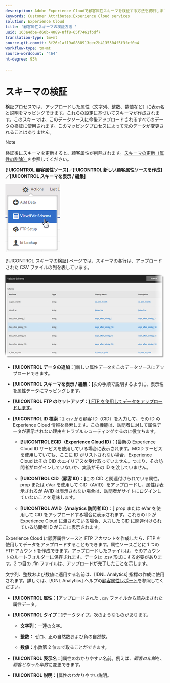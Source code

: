 ```yaml
---
description: Adobe Experience Cloudで顧客属性スキーマを検証する方法を説明します。
keywords: Customer Attributes;Experience Cloud services
solution: Experience Cloud
title: '顧客属性スキーマの検証方法 '
uuid: 163a4dbe-d60b-4089-8ff8-65f7461fbdf7
translation-type: tm+mt
source-git-commit: 3f26c1af19a0838913eec2b4135304f5f3fcf0b4
workflow-type: tm+mt
source-wordcount: '464'
ht-degree: 95%

---
```



# スキーマの検証

検証プロセスでは、アップロードした属性（文字列、整数、数値など）に表示名と説明をマッピングできます。これらの設定に基づいてスキーマが作成されます。このスキーマは、このデータソースに今後アップロードされるすべてのデータの検証に使用されます。このマッピングプロセスによって元のデータが変更されることはありません。

>[!NOTE]
>
>検証後にスキーマを更新すると、顧客属性が削除されます。[スキーマの更新（属性の削除）](../attributes/t-crs-usecase.md#task_6568898BB7C44A42ABFB86532B89063C)を参照してください。

**[!UICONTROL 顧客属性ソース]**／**[!UICONTROL 新しい顧客属性ソースを作成]**／**[!UICONTROL スキーマを表示 / 編集]**

![](assets/view_edit_schema.png)

[!UICONTROL スキーマの検証] ページでは、スキーマの各行は、アップロードされた CSV ファイルの列を表しています。

![](assets/06_crs_usecase.png)

* **[!UICONTROL データの追加：]**&#x200B;新しい属性データをこのデータソースにアップロードできます。

* **[!UICONTROL スキーマを表示 / 編集：]**&#x200B;次の手順で説明するように、表示名を属性データにマッピングします。

* **[!UICONTROL FTP のセットアップ：]**[ FTP を使用してデータをアップロードします](../attributes/t-upload-attributes-ftp.md#task_591C3B6733424718A62453D2F8ADF73B)。

* **[!UICONTROL ID 検索：]**`.csv` から顧客 ID（CID）を入力して、その ID の Experience Cloud 情報を検索します。この機能は、訪問者に対して属性データが表示されない理由をトラブルシューティングするのに役立ちます。

   * **[!UICONTROL ECID（Experience Cloud ID）：]**&#x200B;最新の Experience Cloud ID サービスを使用している場合に表示されます。MCID サービスを使用していても、ここに ID がリストされない場合、Experience Cloud はその CID のエイリアスを受け取っていません。つまり、その訪問者がログインしていないか、実装がその ID を渡していません。

   * **[!UICONTROL CID（顧客 ID）：]**&#x200B;この CID と関連付けられている属性。prop または eVar を使用して CID（AVID）をアップロードし、属性は表示されるが AVID は表示されない場合は、訪問者がサイトにログインしていないことを意味します。

   * **[!UICONTROL AVID（Analytics 訪問者 ID）：]** prop または eVar を使用して CID をアップロードする場合に表示されます。これらの ID が Experience Cloud に渡されている場合、入力した CID に関連付けられている訪問者 ID がここに表示されます。

Experience Cloud に顧客属性ソースと FTP アカウントを作成したら、FTP を使用してデータをアップロードすることもできます。属性ソースごとに 1 つの FTP アカウントを作成できます。アップロードしたファイルは、そのアカウントのルートフォルダーに保存されます。データは .csv 形式にする必要があります。2 つ目の .fin ファイルは、アップロードが完了したことを示します。

文字列、整数および数値に適用する名前は、[!DNL Analytics] 指標の作成に使用されます。詳しくは、[!DNL Analytics] ヘルプの[顧客属性レポート](https://docs.adobe.com/content/help/ja-JP/core-services/interface/customer-attributes/attributes.html)を参照してください。

* **[!UICONTROL 属性：]**&#x200B;アップロードされた `.csv` ファイルから読み出された属性データ。

* **[!UICONTROL タイプ：]**&#x200B;データタイプ。次のようなものがあります。

   * **文字列：**&#x200B;一連の文字。

   * **整数：** ゼロ、正の自然数および負の自然数。

   * **数値：**&#x200B;小数第 2 位まで取ることができます。

* **[!UICONTROL 表示名：]**&#x200B;属性のわかりやすい名前。例えば、*顧客の年齢*&#x200B;を、*顧客となった年数*&#x200B;に変更できます。

* **[!UICONTROL 説明：]**&#x200B;属性のわかりやすい説明。
